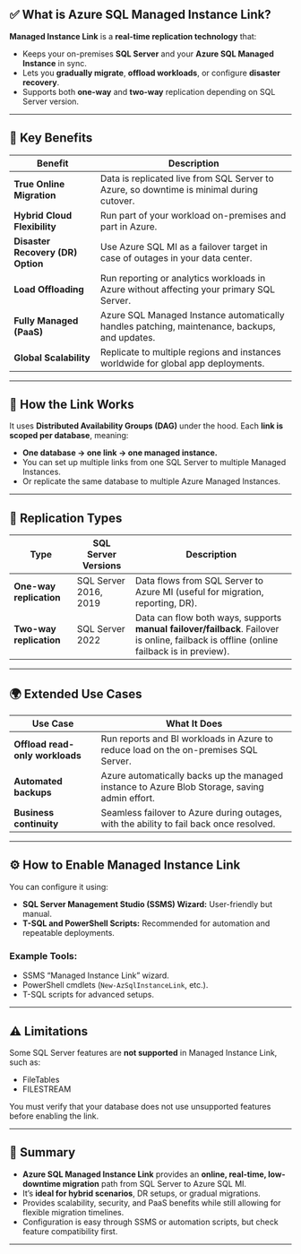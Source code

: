 ## ✅ **What is Azure SQL Managed Instance Link?**

**Managed Instance Link** is a **real-time replication technology** that:

- Keeps your on-premises **SQL Server** and your **Azure SQL Managed Instance** in sync.
- Lets you **gradually migrate**, **offload workloads**, or configure **disaster recovery**.
- Supports both **one-way** and **two-way** replication depending on SQL Server version.

---

## 🔑 **Key Benefits**

| Benefit                           | Description                                                                                   |
| --------------------------------- | --------------------------------------------------------------------------------------------- |
| **True Online Migration**         | Data is replicated live from SQL Server to Azure, so downtime is minimal during cutover.      |
| **Hybrid Cloud Flexibility**      | Run part of your workload on-premises and part in Azure.                                      |
| **Disaster Recovery (DR) Option** | Use Azure SQL MI as a failover target in case of outages in your data center.                 |
| **Load Offloading**               | Run reporting or analytics workloads in Azure without affecting your primary SQL Server.      |
| **Fully Managed (PaaS)**          | Azure SQL Managed Instance automatically handles patching, maintenance, backups, and updates. |
| **Global Scalability**            | Replicate to multiple regions and instances worldwide for global app deployments.             |

---

## 🔀 **How the Link Works**

It uses **Distributed Availability Groups (DAG)** under the hood. Each **link is scoped per database**, meaning:

- **One database → one link → one managed instance.**
- You can set up multiple links from one SQL Server to multiple Managed Instances.
- Or replicate the same database to multiple Azure Managed Instances.

---

## 🔁 **Replication Types**

| Type                    | SQL Server Versions   | Description                                                                                                                              |
| ----------------------- | --------------------- | ---------------------------------------------------------------------------------------------------------------------------------------- |
| **One-way replication** | SQL Server 2016, 2019 | Data flows from SQL Server to Azure MI (useful for migration, reporting, DR).                                                            |
| **Two-way replication** | SQL Server 2022       | Data can flow both ways, supports **manual failover/failback**. Failover is online, failback is offline (online failback is in preview). |

---

## 🌍 **Extended Use Cases**

| Use Case                        | What It Does                                                                                  |
| ------------------------------- | --------------------------------------------------------------------------------------------- |
| **Offload read-only workloads** | Run reports and BI workloads in Azure to reduce load on the on-premises SQL Server.           |
| **Automated backups**           | Azure automatically backs up the managed instance to Azure Blob Storage, saving admin effort. |
| **Business continuity**         | Seamless failover to Azure during outages, with the ability to fail back once resolved.       |

---

## ⚙️ **How to Enable Managed Instance Link**

You can configure it using:

- **SQL Server Management Studio (SSMS) Wizard:** User-friendly but manual.
- **T-SQL and PowerShell Scripts:** Recommended for automation and repeatable deployments.

### Example Tools:

- SSMS “Managed Instance Link” wizard.
- PowerShell cmdlets (`New-AzSqlInstanceLink`, etc.).
- T-SQL scripts for advanced setups.

---

## ⚠️ **Limitations**

Some SQL Server features are **not supported** in Managed Instance Link, such as:

- FileTables
- FILESTREAM

You must verify that your database does not use unsupported features before enabling the link.

---

## 🔑 **Summary**

- **Azure SQL Managed Instance Link** provides an **online, real-time, low-downtime migration** path from SQL Server to Azure SQL MI.
- It’s **ideal for hybrid scenarios**, DR setups, or gradual migrations.
- Provides scalability, security, and PaaS benefits while still allowing for flexible migration timelines.
- Configuration is easy through SSMS or automation scripts, but check feature compatibility first.

---
